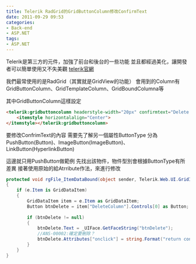 ```yaml
---
title: Telerik RadGrid的GridButtonColumn修改ConfirmText
date: 2011-09-29 09:53
categories:
- Back-end
- ASP.NET
tags:
- ASP.NET
---
```

Telerik是第三方的元件，加強了前台和後台的一些功能
並且都經過美化，讓開發者可以簡單使用又不失美觀
[telerik官網](http://www.telerik.com/)

我們最常使用的是RadGrid（其實就是GridView的功能）
會用到的Column有GridButtonColumn、GridTemplateColumn、GridBoundColumna等

其中GridButtonColumn這樣設定
``` html
<telerik:gridbuttoncolumn headerstyle-width="20px" confirmtext="Delete this contact?" ConfirmDialogType="RadWindow" ConfirmTitle="Delete" ButtonType="PushButton" CommandName="Delete" Text="Delete" UniqueName="DeleteColumn">
    <itemstyle horizontalalign="Center">
</itemstyle></telerik:gridbuttoncolumn>
```

要修改ConfrimText的內容
需要先了解另一個屬性ButtonType
分為PushButton(Button)、ImageButton(ImageButton)、LinkButton(HyperlinkButton)

這邊就只用PushButton做範例
先找出該物件，物件型別會根據ButtonType有所差異
接著使用原始的給Atrribute作法，來進行修改
``` csharp
protected void rgFile_ItemDataBound(object sender, Telerik.Web.UI.GridItemEventArgs e)
{
    if (e.Item is GridDataItem)
    {
        GridDataItem item = e.Item as GridDataItem;
        Button btnDelete = item["DeleteColumn"].Controls[0] as Button;
 
        if (btnDelete != null)
        {
            btnDelete.Text = _UIFace.GetFaceString("btnDelete");
            //ANS-00002:確定要刪除？
            btnDelete.Attributes["onclick"] = string.Format("return confirm('{0}');", _UIMsg.GetMessageString("ANS-00002"));
        }
    }
}
```